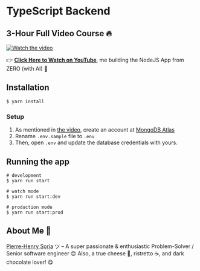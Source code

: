 # TypeScript Backend

## 3-Hour Full Video Course 🔥

[![Watch the video](https://i1.ytimg.com/vi/3xBPCwZAN7w/maxresdefault.jpg)](https://youtu.be/3xBPCwZAN7w)

👉 **[Click Here to Watch on YouTube](https://youtu.be/3xBPCwZAN7w)**, me building the NodeJS App from ZERO (with AI) 🤖


## Installation

```console
$ yarn install
```


### Setup
1. As mentioned in [the video](https://youtu.be/3xBPCwZAN7w), create an account at [MongoDB Atlas](https://www.mongodb.com/atlas/database)
2. Rename `.env.sample` file to `.env`
3. Then, open `.env` and update the database credentials with yours.


## Running the app

```console
# development
$ yarn run start

# watch mode
$ yarn run start:dev

# production mode
$ yarn run start:prod
```


## About Me 👋

[Pierre-Henry Soria](https://ph7.me) ツ – A super passionate & enthusiastic Problem-Solver / Senior software engineer 😊 Also, a true cheese 🧀, ristretto ☕️, and dark chocolate lover! 😋
